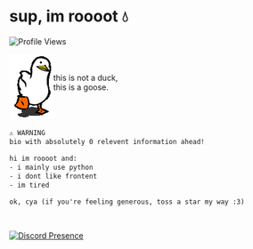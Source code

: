# sup, im roooot 💧
![Profile Views](https://komarev.com/ghpvc/?username=agenericapple&style=for-the-badge&color=blue)

<img align="left" src="assets/duck.gif"><br /><br />
this is not a duck,<br />
this is a goose.
<br /><br /><br /><br />

```
⚠️ WARNING
bio with absolutely 0 relevent information ahead!
```

```
hi im roooot and:
- i mainly use python
- i dont like frontent
- im tired
```

```
ok, cya (if you're feeling generous, toss a star my way :3)
```
<br />

[![Discord Presence](https://lanyard.cnrad.dev/api/919268666305024010)](https://discord.com/users/919268666305024010)
